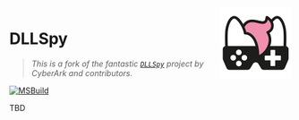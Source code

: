 <img src="assets/NSS-128x128.png" align="right" />

# DLLSpy

> *This is a fork of the fantastic [`DLLSpy`](https://github.com/cyberark/DLLSpy) project by CyberArk and contributors.*

[![MSBuild](https://github.com/nefarius/DLLSpy/actions/workflows/msbuild.yml/badge.svg)](https://github.com/nefarius/DLLSpy/actions/workflows/msbuild.yml)

TBD
